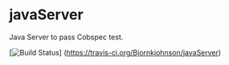 # javaServer

Java Server to pass Cobspec test.

[![Build Status](https://travis-ci.org/Bjornkjohnson/javaServer.svg?branch=master)]
(https://travis-ci.org/Bjornkjohnson/javaServer)
